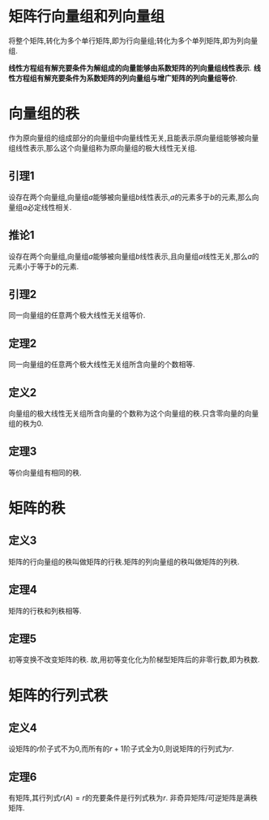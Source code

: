# 矩阵行向量组和列向量组

将整个矩阵,转化为多个单行矩阵,即为行向量组;转化为多个单列矩阵,即为列向量组.

**线性方程组有解充要条件为解组成的向量能够由系数矩阵的列向量组线性表示**.
**线性方程组有解充要条件为系数矩阵的列向量组与增广矩阵的列向量组等价**.

# 向量组的秩

作为原向量组的组成部分的向量组中向量线性无关,且能表示原向量组能够被向量组线性表示,那么这个向量组称为原向量组的极大线性无关组.

## 引理1

设存在两个向量组,向量组$a$能够被向量组$b$线性表示,$a$的元素多于$b$的元素,那么向量组$a$必定线性相关.

## 推论1

设存在两个向量组,向量组$a$能够被向量组$b$线性表示,且向量组$a$线性无关,那么$a$的元素小于等于$b$的元素.

## 引理2

同一向量组的任意两个极大线性无关组等价.

## 定理2

同一向量组的任意两个极大线性无关组所含向量的个数相等.

## 定义2

向量组的极大线性无关组所含向量的个数称为这个向量组的秩.只含零向量的向量组的秩为$0$.

## 定理3

等价向量组有相同的秩.

# 矩阵的秩

## 定义3

矩阵的行向量组的秩叫做矩阵的行秩.矩阵的列向量组的秩叫做矩阵的列秩.

## 定理4

矩阵的行秩和列秩相等.

## 定理5

初等变换不改变矩阵的秩.
故,用初等变化化为阶梯型矩阵后的非零行数,即为秩数.

# 矩阵的行列式秩

## 定义4

设矩阵的$r$阶子式不为$0$,而所有的$r+1$阶子式全为$0$,则说矩阵的行列式为$r$.

## 定理6

有矩阵,其行列式$r(A)=r$的充要条件是行列式秩为$r$.
非奇异矩阵/可逆矩阵是满秩矩阵.